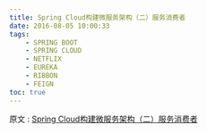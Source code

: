 ```yaml
---
title: Spring Cloud构建微服务架构（二）服务消费者
date: 2016-08-05 10:00:33
tags: 
    - SPRING BOOT
    - SPRING CLOUD
    - NETFLIX
    - EUREKA
    - RIBBON
    - FEIGN
toc: true
---
```


原文 : [Spring Cloud构建微服务架构（二）服务消费者](http://blog.didispace.com/springcloud2/)
